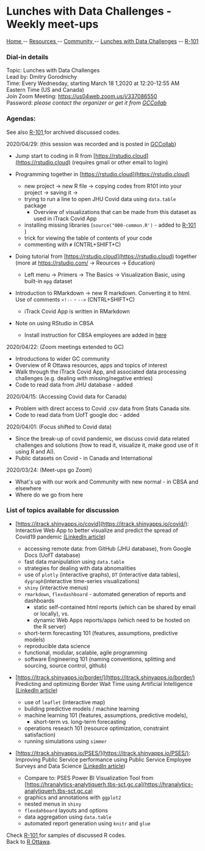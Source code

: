 

# Lunches with Data Challenges - Weekly meet-ups

[ Home ](https://IVI-M.github.io/R-Ottawa/) --  [ Resources ](resources.md) -- [ Community ](community.md) -- [Lunches with Data Challenges](meetups.md) -- [ R-101 ](https://github.com/IVI-M/R-Ottawa/tree/master/r101)


### Dial-in details


Topic: Lunches with Data Challenges    
Lead by: Dmitry Gorodnichy      
Time: Every Wednesday, starting March 18 1,2020 at 12:20-12:55 AM Eastern Time (US and Canada)    
Join Zoom Meeting: https://us04web.zoom.us/j/337086550     
Password: *please contact the organizer or get it from
[GCCollab](https://gccollab.ca/discussion/view/4482867/enlunches-with-data-challenges-on-wednesdays-on-rfr)*


### Agendas:

See also [ R-101 ](https://github.com/IVI-M/R-Ottawa/tree/master/r101) for archived discussed codes.


2020/04/29: (this session was recorded and is posted in [GCCollab](https://gccollab.ca/discussion/view/4482867/enlunches-with-data-challenges-on-wednesdays-on-rfr))

- Jump start to coding in R from [https://rstudio.cloud](https://rstudio.cloud) (requires gmail or other email to login)
- Programming together in [https://rstudio.cloud](https://rstudio.cloud) 
  - new project -> new R file -> copying codes from R101 into your project -> saving it -> 
  - trying to run a line to open JHU Covid data using `data.table` package
    - Overview of visualizations that can be made from this dataset as used in iTrack Covid App
  - installing missing libraries (`source("000-common.R')` - added to [ R-101 ](https://github.com/IVI-M/R-Ottawa/tree/master/r101) )
  - trick for viewing the table of contents of your code
  - commenting with `#` (CNTRL+SHIFT+C)
- Doing tutorial from [https://rstudio.cloud](https://rstudio.cloud) together (more at https://rstudio.com/ -> Reources -> Education)
  - Left menu -> Primers -> The Basics -> Visualization Basic, using built-in `mpg` dataset
- Introduction to RMarkdown -> new R markdown. Converting it to html. Use of comments `<!--` - `-->` (CNTRL+SHIFT+C)
  - iTrack Covid App is written in RMarkdown
  
- Note on using RStudio in CBSA
  - Install instruction for CBSA employees are added in [here](install.md)


2020/04/22: (Zoom meetings extended to GC)

- Introductions to wider GC community
- Overview of R Ottawa resources, apps and topics of interest
- Walk through the iTrack Covid App, and associated data processing challenges (e.g. dealing with missing/negative entries)
- Code to read data from JHU database - added

2020/04/15:  (Accessing Covid data for Canada)

- Problem with direct access to Covid .csv data from Stats Canada site. 
- Code to read data from UofT google doc - added

2020/04/01:  (Focus shifted to Covid data)

- Since the break-up of covid pandemic, we discuss covid data related challenges and solutions (how to read it, visualize it, make good use of it using R and AI). 
- Public datasets on Covid - in Canada and International


2020/03/24: (Meet-ups go Zoom)

- What's up with our work and Community  with new normal -  in CBSA and elsewhere
- Where do we go from here


###  List of topics available for discussion

- [https://itrack.shinyapps.io/covid](https://itrack.shinyapps.io/covid/):   
Interactive Web App to better visualize and predict the spread of Covid19 pandemic [(LinkedIn article](https://www.linkedin.com/pulse/interactive-web-app-visualize-predict-spread-covid19-gorodnichy/))
  - accessing remote data: from GitHub (JHU database), from Google Docs (UofT database)
  - fast data manipulation using `data.table`
  - strategies for dealing with data abnomalities
  - use of `plotly` (interactive graphs), `DT` (interactive data tables), `dygraph`(interactive time-series visualizations)
  - `shiny` (interactive menus)
  - `rmarkdown`, `flexdashboard` - automated generation of reports and dashboards 
    - static self-contained html reports (which can be shared by email or locally),  vs.  
    - dynamic Web Apps reports/apps (which need to be hosted on the R server)
  - short-term forecasting 101 (features, assumptions, predictive models)
  - reproducible data science
  - functional, modular, scalable, agile programming
  - software Engineering 101 (naming conventions, splitting and sourcing, source control, github)
  
- [https://itrack.shinyapps.io/border/](https://itrack.shinyapps.io/border/)   
Predicting and optimizing Border Wait Time using Artificial Intelligence  [(LinkedIn article](https://www.linkedin.com/pulse/predicting-optimizing-border-wait-time-using-dmitry-gorodnichy/))
  - use of `leaflet` (interactive map)
  - building predictive models / machine learning
  - machine learning 101 (features, assumptions, predictive models), 
    - short-term vs. long-term forecasting
  - operations reseach 101 (resource optimization, constraint satisfaction)
  - running simulations  using `simmer`
  
- [https://itrack.shinyapps.io/PSES/](https://itrack.shinyapps.io/PSES/):   
Improving Public Service performance using Public Service Employee Surveys and Data Science [(LinkedIn article](https://www.linkedin.com/pulse/analyzing-improving-public-service-performance-using-data-gorodnichy/))
  - Compare to: PSES Power BI Visualization Tool from [https://hranalytics-analytiquerh.tbs-sct.gc.ca](https://hranalytics-analytiquerh.tbs-sct.gc.ca)
  - graphics and annotations with `ggplot2`
  - nested menus in `shiny`
  - `flexdahboard` layouts and options
  - data aggregation using `data.table`
  - automated report generation using `knitr` and `glue`


Check  [ R-101 ](https://github.com/IVI-M/R-Ottawa/tree/master/r101) for samples of discussed R codes.   
Back to [R Ottawa](https://ivi-m.github.io/R-Ottawa/). 
